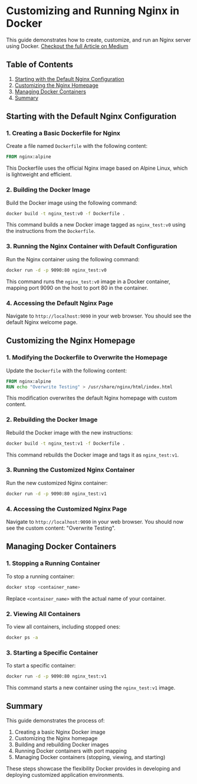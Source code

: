 # Customizing and Running Nginx in Docker

This guide demonstrates how to create, customize, and run an Nginx server using Docker. [Checkout the full Article on Medium](https://medium.com/@sharmarvellous/customizing-and-running-nginx-in-docker-a-step-by-step-guide-4a09332d39fb)


## Table of Contents
1. [Starting with the Default Nginx Configuration](#starting-with-the-default-nginx-configuration)
2. [Customizing the Nginx Homepage](#customizing-the-nginx-homepage)
3. [Managing Docker Containers](#managing-docker-containers)
4. [Summary](#summary)

## Starting with the Default Nginx Configuration

### 1. Creating a Basic Dockerfile for Nginx

Create a file named `Dockerfile` with the following content:

```dockerfile
FROM nginx:alpine
```

This Dockerfile uses the official Nginx image based on Alpine Linux, which is lightweight and efficient.

### 2. Building the Docker Image

Build the Docker image using the following command:

```bash
docker build -t nginx_test:v0 -f Dockerfile .
```

This command builds a new Docker image tagged as `nginx_test:v0` using the instructions from the `Dockerfile`.

### 3. Running the Nginx Container with Default Configuration

Run the Nginx container using the following command:

```bash
docker run -d -p 9090:80 nginx_test:v0
```

This command runs the `nginx_test:v0` image in a Docker container, mapping port 9090 on the host to port 80 in the container.

### 4. Accessing the Default Nginx Page

Navigate to `http://localhost:9090` in your web browser. You should see the default Nginx welcome page.

## Customizing the Nginx Homepage

### 1. Modifying the Dockerfile to Overwrite the Homepage

Update the `Dockerfile` with the following content:

```dockerfile
FROM nginx:alpine
RUN echo "Overwrite Testing" > /usr/share/nginx/html/index.html
```

This modification overwrites the default Nginx homepage with custom content.

### 2. Rebuilding the Docker Image

Rebuild the Docker image with the new instructions:

```bash
docker build -t nginx_test:v1 -f Dockerfile .
```

This command rebuilds the Docker image and tags it as `nginx_test:v1`.

### 3. Running the Customized Nginx Container

Run the new customized Nginx container:

```bash
docker run -d -p 9090:80 nginx_test:v1
```

### 4. Accessing the Customized Nginx Page

Navigate to `http://localhost:9090` in your web browser. You should now see the custom content: "Overwrite Testing".

## Managing Docker Containers

### 1. Stopping a Running Container

To stop a running container:

```bash
docker stop <container_name>
```

Replace `<container_name>` with the actual name of your container.

### 2. Viewing All Containers

To view all containers, including stopped ones:

```bash
docker ps -a
```

### 3. Starting a Specific Container

To start a specific container:

```bash
docker run -d -p 9090:80 nginx_test:v1
```

This command starts a new container using the `nginx_test:v1` image.

## Summary

This guide demonstrates the process of:
1. Creating a basic Nginx Docker image
2. Customizing the Nginx homepage
3. Building and rebuilding Docker images
4. Running Docker containers with port mapping
5. Managing Docker containers (stopping, viewing, and starting)

These steps showcase the flexibility Docker provides in developing and deploying customized application environments.
